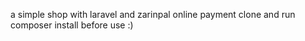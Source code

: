 a simple shop with laravel and zarinpal online payment
clone and
run composer install before use :)
